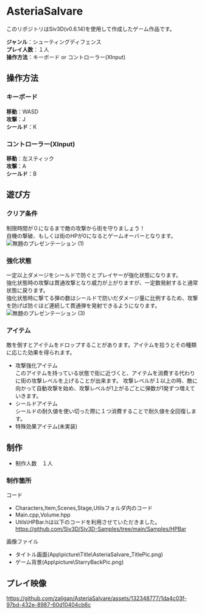 # AsteriaSalvare
このリポジトリはSiv3D(v0.6.14)を使用して作成したゲーム作品です。  

**ジャンル**：シューティングディフェンス  
**プレイ人数**：１人  
**操作方法**：キーボード or コントローラー(XInput)  

## 操作方法
### キーボード
**移動**：WASD  
**攻撃**：J  
**シールド**：K  

### コントローラー(XInput)
**移動**：左スティック  
**攻撃**：A  
**シールド**：B

## 遊び方
### クリア条件
制限時間が０になるまで敵の攻撃から街を守りましょう！  
自機の撃破、もしくは街のHPが0になるとゲームオーバーとなります。
![無題のプレゼンテーション (1)](https://github.com/zaligan/AsteriaSalvare/assets/132348777/7617d938-1ef8-471b-afaa-2178461425d0)

### 強化状態
一定以上ダメージをシールドで防ぐとプレイヤーが強化状態になります。  
強化状態時の攻撃は貫通攻撃となり威力が上がりますが、一定数発射すると通常状態に戻ります。  
強化状態時に撃てる弾の数はシールドで防いだダメージ量に比例するため、攻撃を防げば防ぐほど連続して貫通弾を発射できるようになります。  
![無題のプレゼンテーション (3)](https://github.com/zaligan/AsteriaSalvare/assets/132348777/5207db74-5604-44ed-87fa-ad9f4f76b509)

### アイテム
敵を倒すとアイテムをドロップすることがあります。アイテムを拾うとその種類に応じた効果を得られます。
- 攻撃強化アイテム  
  このアイテムを持っている状態で街に近づくと、アイテムを消費する代わりに街の攻撃レベルを上げることが出来ます。
  攻撃レベルが１以上の時、敵に向かって自動攻撃を始め、攻撃レベルが1上がるごとに弾数が1発ずつ増えていきます。
- シールドアイテム  
  シールドの耐久値を使い切った際に１つ消費することで耐久値を全回復します。
- 特殊効果アイテム(未実装)

## 制作
- 制作人数　１人
### 制作箇所
コード
- Characters,Item,Scenes,Stage,Utilsフォルダ内のコード
- Main.cpp,Volume.hpp
- Utils\HPBar.hは以下のコードを利用させていただきました。  
  https://github.com/Siv3D/Siv3D-Samples/tree/main/Samples/HPBar

画像ファイル
- タイトル画面(App\picture\Title\AsteriaSalvare_TitlePic.png)
- ゲーム背景(App\picture\StarryBackPic.png)

## プレイ映像
https://github.com/zaligan/AsteriaSalvare/assets/132348777/1da4c03f-97bd-432e-8987-60d10404cb6c

